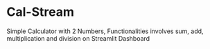 # Cal-Stream
Simple Calculator with 2 Numbers, Functionalities involves sum, add, multiplication and division on Streamlit Dashboard
